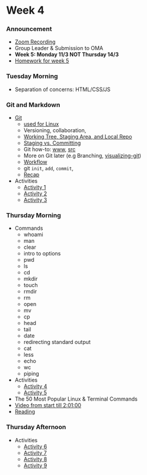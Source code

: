 # Week 4

### Announcement

- [Zoom Recording]
- Group Leader & Submission to OMA
- **Week 5: Monday 11/3 NOT Thursday 14/3**
- [Homework for week 5](./Homework.md)

### Tuesday Morning

- Separation of concerns: HTML/CSS/JS
### Git and Markdown

- [Git]
  - [used for Linux](https://github.com/torvalds/linux)
  - Versioning, collaboration, 
  - [Working Tree, Staging Area, and Local Repo]
  - [Staging vs. Committing]
  - Git how-to: [www](https://githowto.com), [src](https://github.com/GitHowTo/githowto-content)
  - More on Git later (e.g Branching, [visualizing-git])
  - [Workflow]
  - git `init`, `add`, `commit`,  
  - [Recap](./git.md)
- Activities  
  - [Activity 1](./activity1.md)
  - [Activity 2](./activity2.md)
  - [Activity 3](./activity3.md)

<!-- - [Responsive Images](https://internetingishard.netlify.app/html-and-css/responsive-images/) -->

### Thursday Morning

- Commands
  - whoami
  - man
  - clear
  - intro to options
  - pwd
  - ls
  - cd
  - mkdir
  - touch
  - rmdir
  - rm
  - open
  - mv
  - cp
  - head
  - tail
  - date
  - redirecting standard output
  - cat
  - less
  - echo
  - wc
  - piping
- Activities
  - [Activity 4](./activity4.md)
  - [Activity 5](./activity5.md)
-  The 50 Most Popular Linux & Terminal Commands
  - [Video from start till 2:01:00](https://www.youtube.com/watch?v=ZtqBQ68cfJc)
  - [Reading](https://www.freecodecamp.org/news/the-linux-commands-handbook/)

### Thursday Afternoon

- Activities
  - [Activity 6](./activity6.md)
  - [Activity 7](./activity7.md)
  - [Activity 8](./activity8.md)
  - [Activity 9](./activity9.md)

<!-- Links -->
[Git]:https://www.atlassian.com/git/tutorials/setting-up-a-repository
[Workflow]:https://dev.to/mollynem/git-github--workflow-fundamentals-5496
[Zoom Recording]:https://metropoliafi-my.sharepoint.com/:f:/g/personal/samiben_metropolia_fi/EiktfOBSrjFBgNszR4lEr8QBeDl7CcmwQV0E3E8TSx4dVA?e=Mwrkmn
[githowto.com]:https://githowto.com
[Learn Git]:https://www.atlassian.com/git
[Staging vs. Committing]:https://practicalgit.com/blog/staging-vs-commit.html
[visualizing-git]:https://git-school.github.io/visualizing-git/
[Understanding Staging Area]:https://tecadmin.net/git-staging-area-explained/
[Working Tree, Staging Area, and Local Repo]:https://medium.com/@lucasmaurer/git-gud-the-working-tree-staging-area-and-local-repo-a1f0f4822018